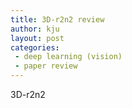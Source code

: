 ```yaml
---
title: 3D-r2n2 review
author: kju
layout: post
categories: 
 - deep learning (vision)
 - paper review
---
```

3D-r2n2
